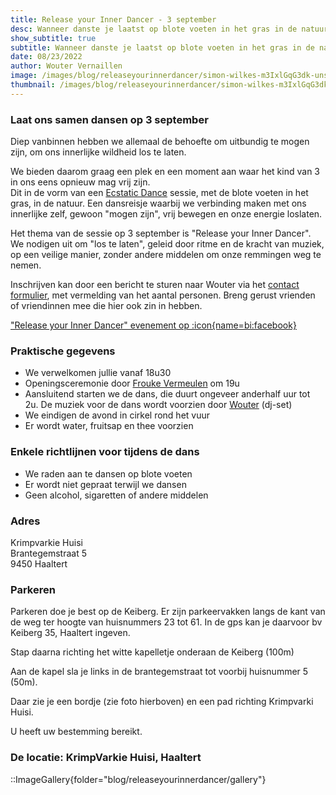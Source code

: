```yaml
---
title: Release your Inner Dancer - 3 september
desc: Wanneer danste je laatst op blote voeten in het gras in de natuur?  Laat je innerlijke kind vrij en dans met ons mee op 3 september in Haaltert
show_subtitle: true
subtitle: Wanneer danste je laatst op blote voeten in het gras in de natuur?
date: 08/23/2022
author: Wouter Vernaillen
image: /images/blog/releaseyourinnerdancer/simon-wilkes-m3IxlGqG3dk-unsplash.jpg
thumbnail: /images/blog/releaseyourinnerdancer/simon-wilkes-m3IxlGqG3dk-thumb.png
---
```


### Laat ons samen dansen op 3 september

Diep vanbinnen hebben we allemaal de behoefte om uitbundig te mogen zijn, om ons innerlijke wildheid los te laten.

We bieden daarom graag een plek en een moment aan waar het kind van 3 in ons eens opnieuw mag vrij zijn.<br/>
Dit in de vorm van een [Ecstatic Dance](/nl/blog/watisecstaticdance) sessie, met de blote voeten in het gras, in de natuur. Een dansreisje waarbij we verbinding maken met ons innerlijke zelf, gewoon "mogen zijn", vrij bewegen en onze energie loslaten.

Het thema van de sessie op 3 september is "Release your Inner Dancer". We nodigen uit om "los te laten", geleid door ritme en de kracht van muziek, op een veilige manier, zonder andere middelen om onze remmingen weg te nemen.

Inschrijven kan door een bericht te sturen naar Wouter via het [contact formulier](/nl/contact), met vermelding van het aantal personen. Breng gerust vrienden of vriendinnen mee die hier ook zin in hebben.<br/>

["Release your Inner Dancer" evenement op :icon{name=bi:facebook}](<https://www.facebook.com/events/351637197012556>)

### Praktische gegevens

* We verwelkomen jullie vanaf 18u30
* Openingsceremonie door [Frouke Vermeulen](https://www.artsoundmedicinewoman.com/) om 19u
* Aansluitend starten we de dans, die duurt ongeveer anderhalf uur tot 2u. De muziek voor de dans wordt voorzien door [Wouter](https://harmonics.be/nl/about) (dj-set)
* We eindigen de avond in cirkel rond het vuur
* Er wordt water, fruitsap en thee voorzien

### Enkele richtlijnen voor tijdens de dans

* We raden aan te dansen op blote voeten
* Er wordt niet gepraat terwijl we dansen
* Geen alcohol, sigaretten of andere middelen

### Adres

Krimpvarkie Huisi<br/>
Brantegemstraat 5<br/>
9450 Haaltert<br/>

### Parkeren

Parkeren doe je best op de Keiberg. Er zijn parkeervakken langs de kant van de weg ter hoogte van huisnummers 23 tot 61.
In de gps kan je daarvoor bv Keiberg 35, Haaltert ingeven.

Stap daarna richting het witte kapelletje onderaan de Keiberg (100m)

Aan de kapel sla je links in de brantegemstraat tot voorbij huisnummer 5 (50m).

Daar zie je een bordje (zie foto hierboven) en een pad richting Krimpvarki Huisi.

U heeft uw bestemming bereikt.

### De locatie: KrimpVarkie Huisi, Haaltert

::ImageGallery{folder="blog/releaseyourinnerdancer/gallery"}
